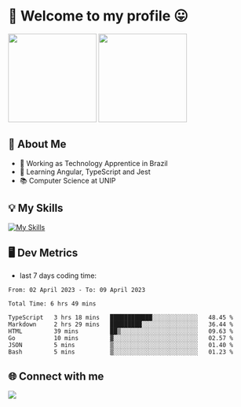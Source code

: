 # 🎉 Welcome to my profile 😛

<div>
  <img height="180em" src="https://github-readme-stats.vercel.app/api?username=VinicciusSantos&show_icons=true&icon_color=fff&include_all_commits=true&count_private=true&bg_color=30,0D1117,394AAB&title_color=fff&text_color=fff"/>
  <img height="180em" src="https://github-readme-stats.vercel.app/api/top-langs/?username=VinicciusSantos&langs_count=8&layout=compact&include_all_commits=true&count_private=true&bg_color=30,324295,324295&title_color=fff&text_color=fff"/>
</div>


## 📖 About Me
- 🔭 Working as Technology Apprentice in Brazil
- 🌱 Learning Angular, TypeScript and Jest
- 📚 Computer Science at UNIP

## 💡 My Skills

[![My Skills](https://skills.thijs.gg/icons?i=angular,react,html,css,sass,bootstrap,ts,js,nodejs,git,c,py,postgres)](https://github.com/VinicciusSantos)

## 🖥️ Dev Metrics

- last 7 days coding time:

<!--START_SECTION:waka-->

```text
From: 02 April 2023 - To: 09 April 2023

Total Time: 6 hrs 49 mins

TypeScript   3 hrs 18 mins   ████████████░░░░░░░░░░░░░   48.45 %
Markdown     2 hrs 29 mins   █████████░░░░░░░░░░░░░░░░   36.44 %
HTML         39 mins         ██▒░░░░░░░░░░░░░░░░░░░░░░   09.63 %
Go           10 mins         ▓░░░░░░░░░░░░░░░░░░░░░░░░   02.57 %
JSON         5 mins          ▒░░░░░░░░░░░░░░░░░░░░░░░░   01.40 %
Bash         5 mins          ▒░░░░░░░░░░░░░░░░░░░░░░░░   01.23 %
```

<!--END_SECTION:waka-->

## 🌐 Connect with me

<a href="https://www.linkedin.com/in/vinicius-guedes-b817aa223/"><img src="https://img.shields.io/badge/LinkedIn-0077B5?style=for-the-badge&logo=linkedin&logoColor=white"/></a>

